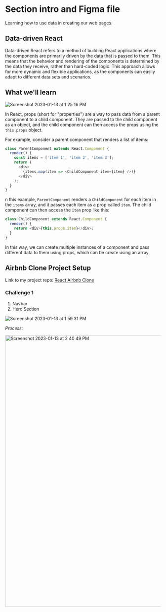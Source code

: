 # Section intro and Figma file

Learning how to use data in creating our web pages. 

## Data-driven React 

Data-driven React refers to a method of building React applications where the components are primarily driven by the data that is passed to them. This means that the behavior and rendering of the components is determined by the data they receive, rather than hard-coded logic. This approach allows for more dynamic and flexible applications, as the components can easily adapt to different data sets and scenarios.

## What we'll learn

![Screenshot 2023-01-13 at 1 25 16 PM](https://user-images.githubusercontent.com/89284873/212402045-ffd4e75a-4bdb-4b87-8432-066dfe713547.png)

In React, props (short for "properties") are a way to pass data from a parent component to a child component. They are passed to the child component as an object, and the child component can then access the props using the `this.props` object.

For example, consider a parent component that renders a list of items:

```js
class ParentComponent extends React.Component {
  render() {
    const items = ['item 1', 'item 2', 'item 3'];
    return (
      <div>
        {items.map(item => <ChildComponent item={item} />)}
      </div>
    );
  }
}
```

n this example, `ParentComponent` renders a `ChildComponent` for each item in the `items` array, and it passes each item as a prop called `item`. The child component can then access the `item` prop like this:

```js
class ChildComponent extends React.Component {
  render() {
    return <div>{this.props.item}</div>;
  }
}
```

In this way, we can create multiple instances of a component and pass different data to them using props, which can be create using an array.


## Airbnb Clone Project Setup

Link to my project repo: [React Airbnb Clone](https://github.com/AshM10/airbnb-clone)

### Challenge 1

1. Navbar
2. Hero Section

![Screenshot 2023-01-13 at 1 59 31 PM](https://user-images.githubusercontent.com/89284873/212408857-13cf04ef-e730-41f0-89f3-402115349f58.png)

*Process:*

<img width="876" alt="Screenshot 2023-01-13 at 2 40 49 PM" src="https://user-images.githubusercontent.com/89284873/212415224-9cdb8ea3-5cad-4065-bd98-3be2d6a11817.png">

